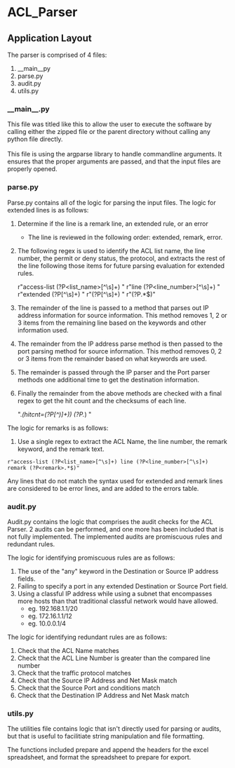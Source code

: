 # ACL_Parser

## Application Layout
The parser is comprised of 4 files:
   1. __main__py
   2. parse.py
   3. audit.py
   4. utils.py

### \_\_main__.py
This file was titled like this to allow the user to execute the software
by calling either the zipped file or the parent directory without calling
any python file directly.
<br />
<br />
This file is using the argparse library to handle commandline arguments.
It ensures that the proper arguments are passed, and that the input files
are properly opened.

### parse.py

Parse.py contains all of the logic for parsing the input files.  The logic
for extended lines is as follows:
1. Determine if the line is a remark line, an extended rule, or an error
    - The line is reviewed in the following order: extended, remark, error. <br />
2. The following regex is used to identify the ACL list name, the line number, the permit or deny status, 
        the protocol, and extracts the rest of the line following those items for future parsing 
        evaluation for extended rules.
        
        
    r"access-list (?P<list_name>[^\s]+) "
    r"line (?P<line_number>[^\s]+) "
    r"extended (?P<condition>[^\s]+) "
    r"(?P<protocol>[^\s]+) "
    r"(?P<remainder>.*$)"
    
    
3. The remainder of the line is passed to a method that parses out IP address information for source information.
        This method removes 1, 2 or 3 items from the remaining line based on the keywords and other information used.
4. The remainder from the IP address parse method is then passed to the port parsing method for source information.
        This method removes 0, 2 or 3 items from the remainder based on what keywords are used.
5. The remainder is passed through the IP parser and the Port parser methods one additional time to get the destination information.
6. Finally the remainder from the above methods are checked with a final regex to get the hit count and the checksums of each line.
            
            
    ".*\(hitcnt=(?P<hitcount>[^)]+)\) (?P<checksum>.*) "
    
    
The logic for remarks is as follows:
   1. Use a single regex to extract the ACL Name, the line number, the remark keyword, and the remark text.
                
    r"access-list (?P<list_name>[^\s]+) line (?P<line_number>[^\s]+) remark (?P<remark>.*$)"
    
Any lines that do not match the syntax used for extended and remark lines are considered to be error lines, and are added to the errors table.
   
### audit.py

Audit.py contains the logic that comprises the audit checks for the ACL Parser.
2 audits can be performed, and one more has been included that is not fully implemented.
The implemented audits are promiscuous rules and redundant rules.

The logic for identifying promiscuous rules are as follows:
1. The use of the "any" keyword in the Destination or Source IP address fields.
2. Failing to specify a port in any extended Destination or Source Port field.
3. Using a classful IP address while using a subnet that encompasses more hosts 
than that traditional classful network would have allowed.
    - eg. 192.168.1.1/20
    - eg. 172.16.1.1/12
    - eg. 10.0.0.1/4

The logic for identifying redundant rules are as follows:
1. Check that the ACL Name matches
2. Check that the ACL Line Number is greater than the compared line number
3. Check that the traffic protocol matches
4. Check that the Source IP Address and Net Mask match
5. Check that the Source Port and conditions match
6. Check that the Destination IP Address and Net Mask match

### utils.py
The utilities file contains logic that isn't directly used for parsing or audits, but that is useful to facilitiate 
string manipulation and file formatting.

The functions included prepare and append the headers for the excel spreadsheet, and format the spreadsheet to prepare for export.
